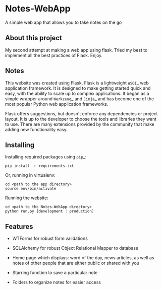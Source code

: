 # Notes-WebApp

A simple web app that allows you to take notes on the go

## About this project

My second attempt at making a web app using flask. Tried my best to implement all the best practices of Flask.
Enjoy.

## Notes

This website was created using Flask. Flask is a lightweight `WSGI`_ web application framework. It is designed
to make getting started quick and easy, with the ability to scale up to
complex applications. It began as a simple wrapper around `Werkzeug`_
and `Jinja`_ and has become one of the most popular Python web
application frameworks.

Flask offers suggestions, but doesn't enforce any dependencies or
project layout. It is up to the developer to choose the tools and
libraries they want to use. There are many extensions provided by the
community that make adding new functionality easy.


Installing
----------

Installing required packages using `pip`_:

    pip install -r requirements.txt
    
Or, running in virtualenv:

    cd <path to the app directory>
    source env/bin/activate
    
Running the website:

    cd <path to the Notes-WebApp directory>
    python run.py [development | production]

## Features

* WTForms for robust form validations
* SQLAlchemy for robust Object Relational Mapper to database

* Home page which displays: word of the day, news articles, as well as notes of 
other people that are either public or shared with you
* Starring function to save a particular note
* Folders to organize notes for easier access

